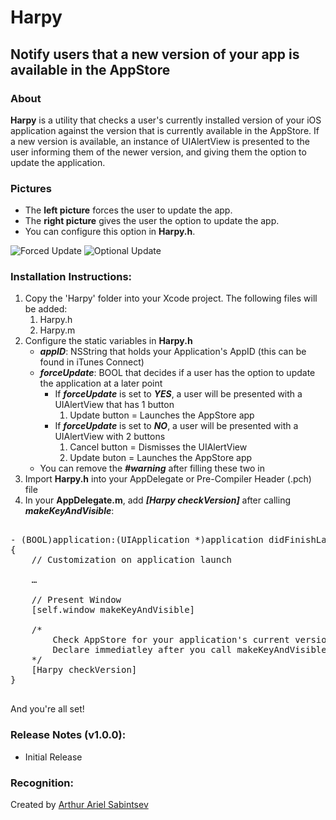 # Harpy

## Notify users that a new version of your app is available in the AppStore

### About
**Harpy** is a utility that checks a user's currently installed version of your iOS application against the version that is currently available in the AppStore. If a new version is available, an instance of UIAlertView is presented to the user informing them of the newer version, and giving them the option to update the application.

### Pictures

- The **left picture** forces the user to update the app.
- The **right picture** gives the user the option to update the app.
- You can configure this option in **Harpy.h**.
 
![Forced Update](https://github.com/ArtSabintsev/Harpy/blob/master/picForcedUpdate.png?raw=true "Forced Update") 
![Optional Update](https://github.com/ArtSabintsev/Harpy/blob/master/picOptionalUpdate.png?raw=true "Optional Update")

### Installation Instructions:

1. Copy the 'Harpy' folder into your Xcode project. The following files will be added:
	1. Harpy.h
	1. Harpy.m
1. Configure the static variables in **Harpy.h**
	- ***appID***: NSString that holds your Application's AppID (this can be found in iTunes Connect)
	- ***forceUpdate***: BOOL that decides if a user has the option to update the application at a later point
		- If ***forceUpdate*** is set to ***YES***, a user will be presented with a UIAlertView that has 1 button
			1. Update button = Launches the AppStore app
		- If ***forceUpdate*** is set to ***NO***, a user will be presented with a UIAlertView with 2 buttons
			1. Cancel button = Dismisses the UIAlertView
			1. Update buton = Launches the AppStore app 
	- You can remove the ***#warning*** after filling these two in  
1. Import **Harpy.h** into your AppDelegate or Pre-Compiler Header (.pch) file
1. In your **AppDelegate.m**, add ***[Harpy checkVersion]*** after calling ***makeKeyAndVisible***:
<pre>

- (BOOL)application:(UIApplication *)application didFinishLaunchingWithOptions:(NSDictionary *)launchOptions
{
	// Customization on application launch
	
	…
	
	// Present Window
	[self.window makeKeyAndVisible]
	
	/*  
		Check AppStore for your application's current version. If newer version exists, prompt user.
		Declare immediatley after you call makeKeyAndVisible on your UIWindow iVar
	*/
	[Harpy checkVersion] 
}

</pre>

And you're all set!

###  Release Notes (v1.0.0):
- Initial Release

### Recognition:

Created by [Arthur Ariel Sabintsev](http://www.sabintsev.com)  
